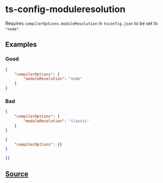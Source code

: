 # ts-config-moduleresolution

Requires `compilerOptions.moduleResolution` in `tsconfig.json` to be set to `"node"`.

## Examples

### Good

```json
{
    "compilerOptions": {
        "moduleResolution": "node"
    }
}
```

### Bad

```json
{
    "compilerOptions": {
        "moduleResolution": "classic"
    }
}
```

```json
{
    "compilerOptions": {}
}
```

```json
{}
```

## [Source](https://azuresdkspecs.z5.web.core.windows.net/TypeScriptSpec.html#ts-config-moduleresolution)
